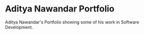 # Aditya Nawandar Portfolio

Aditya Nawandar's Portfolio showing some of his work in Software Development.






